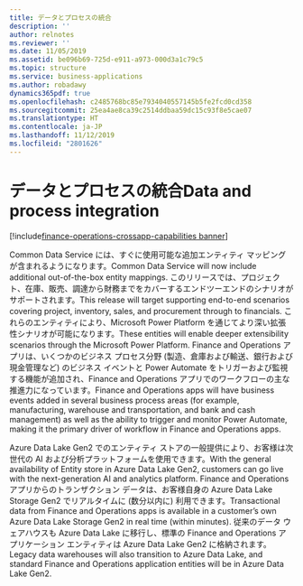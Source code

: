 ```yaml
---
title: データとプロセスの統合
description: ''
author: relnotes
ms.reviewer: ''
ms.date: 11/05/2019
ms.assetid: be096b69-725d-e911-a973-000d3a1c79c5
ms.topic: structure
ms.service: business-applications
ms.author: robadawy
dynamics365pdf: true
ms.openlocfilehash: c2485768bc85e7934040557145b5fe2fcd0cd358
ms.sourcegitcommit: 25ea4ae8ca39c2514ddbaa59dc15c93f8e5cae07
ms.translationtype: HT
ms.contentlocale: ja-JP
ms.lasthandoff: 11/12/2019
ms.locfileid: "2801626"
---
```

# <a name="data-and-process-integration"></a><span data-ttu-id="c05b7-102">データとプロセスの統合</span><span class="sxs-lookup"><span data-stu-id="c05b7-102">Data and process integration</span></span>

[!include[finance-operations-crossapp-capabilities banner](../includes/finance-operations-crossapp-capabilities.md)]

<!--structure start-->
<span data-ttu-id="c05b7-103">Common Data Service には、すぐに使用可能な追加エンティティ マッピングが含まれるようになります。</span><span class="sxs-lookup"><span data-stu-id="c05b7-103">Common Data Service will now include additional out-of-the-box entity mappings.</span></span> <span data-ttu-id="c05b7-104">このリリースでは、プロジェクト、在庫、販売、調達から財務までをカバーするエンドツーエンドのシナリオがサポートされます。</span><span class="sxs-lookup"><span data-stu-id="c05b7-104">This release will target supporting end-to-end scenarios covering project, inventory, sales, and procurement through to financials.</span></span> <span data-ttu-id="c05b7-105">これらのエンティティにより、Microsoft Power Platform を通じてより深い拡張性シナリオが可能になります。</span><span class="sxs-lookup"><span data-stu-id="c05b7-105">These entities will enable deeper extensibility scenarios through the Microsoft Power Platform.</span></span> <span data-ttu-id="c05b7-106">Finance and Operations アプリは、いくつかのビジネス プロセス分野 (製造、倉庫および輸送、銀行および現金管理など) のビジネス イベントと Power Automate をトリガーおよび監視する機能が追加され、Finance and Operations アプリでのワークフローの主な推進力になっています。</span><span class="sxs-lookup"><span data-stu-id="c05b7-106">Finance and Operations apps will have business events added in several business process areas (for example, manufacturing, warehouse and transportation, and bank and cash management) as well as the ability to trigger and monitor Power Automate, making it the primary driver of workflow in Finance and Operations apps.</span></span>

<span data-ttu-id="c05b7-107">Azure Data Lake Gen2 でのエンティティ ストアの一般提供により、お客様は次世代の AI および分析プラットフォームを使用できます。</span><span class="sxs-lookup"><span data-stu-id="c05b7-107">With the general availability of Entity store in Azure Data Lake Gen2, customers can go live with the next-generation AI and analytics platform.</span></span> <span data-ttu-id="c05b7-108">Finance and Operations アプリからのトランザクション データは、お客様自身の Azure Data Lake Storage Gen2 でリアルタイムに (数分以内に) 利用できます。</span><span class="sxs-lookup"><span data-stu-id="c05b7-108">Transactional data from Finance and Operations apps is available in a customer’s own Azure Data Lake Storage Gen2 in real time (within minutes).</span></span> <span data-ttu-id="c05b7-109">従来のデータ ウェアハウスも Azure Data Lake に移行し、標準の Finance and Operations アプリケーション エンティティは Azure Data Lake Gen2 に格納されます。</span><span class="sxs-lookup"><span data-stu-id="c05b7-109">Legacy data warehouses will also transition to Azure Data Lake, and standard Finance and Operations application entities will be in Azure Data Lake Gen2.</span></span>
<!--structure end-->



